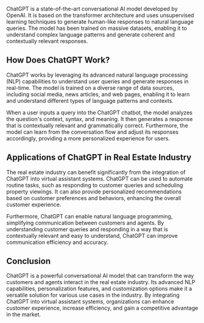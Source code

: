 
ChatGPT is a state-of-the-art conversational AI model developed by OpenAI. It is based on the transformer architecture and uses unsupervised learning techniques to generate human-like responses to natural language queries. The model has been trained on massive datasets, enabling it to understand complex language patterns and generate coherent and contextually relevant responses.

How Does ChatGPT Work?
----------------------

ChatGPT works by leveraging its advanced natural language processing (NLP) capabilities to understand user queries and generate responses in real-time. The model is trained on a diverse range of data sources, including social media, news articles, and web pages, enabling it to learn and understand different types of language patterns and contexts.

When a user inputs a query into the ChatGPT chatbot, the model analyzes the question's context, syntax, and meaning. It then generates a response that is contextually relevant and grammatically correct. Furthermore, the model can learn from the conversation flow and adjust its responses accordingly, providing a more personalized experience for users.

Applications of ChatGPT in Real Estate Industry
-----------------------------------------------

The real estate industry can benefit significantly from the integration of ChatGPT into virtual assistant systems. ChatGPT can be used to automate routine tasks, such as responding to customer queries and scheduling property viewings. It can also provide personalized recommendations based on customer preferences and behaviors, enhancing the overall customer experience.

Furthermore, ChatGPT can enable natural language programming, simplifying communication between customers and agents. By understanding customer queries and responding in a way that is contextually relevant and easy to understand, ChatGPT can improve communication efficiency and accuracy.

Conclusion
----------

ChatGPT is a powerful conversational AI model that can transform the way customers and agents interact in the real estate industry. Its advanced NLP capabilities, personalization features, and customization options make it a versatile solution for various use cases in the industry. By integrating ChatGPT into virtual assistant systems, organizations can enhance customer experience, increase efficiency, and gain a competitive advantage in the market.
